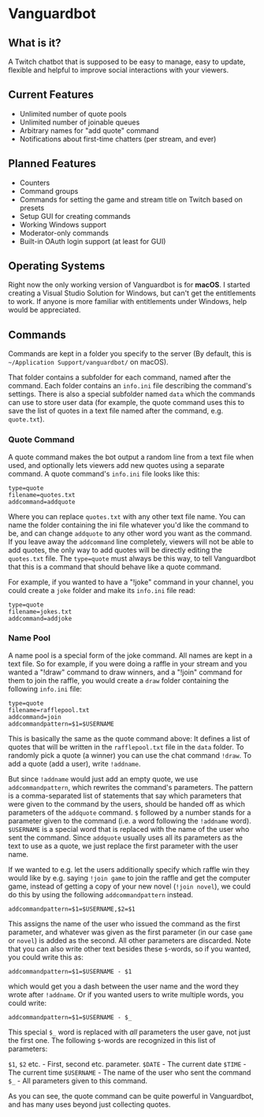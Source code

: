#  Vanguardbot

## What is it?

A Twitch chatbot that is supposed to be easy to manage, easy to update, flexible and helpful to improve social interactions with your viewers.

## Current Features

- Unlimited number of quote pools
- Unlimited number of joinable queues
- Arbitrary names for "add quote" command
- Notifications about first-time chatters (per stream, and ever)

## Planned Features

- Counters
- Command groups
- Commands for setting the game and stream title on Twitch based on presets
- Setup GUI for creating commands
- Working Windows support
- Moderator-only commands
- Built-in OAuth login support (at least for GUI)

## Operating Systems

Right now the only working version of Vanguardbot is for **macOS**. I started creating a Visual Studio Solution for Windows, but can't get the entitlements to work. If anyone is more familiar with entitlements under Windows, help would be appreciated.

## Commands

Commands are kept in a folder you specify to the server (By default, this is `~/Application Support/vanguardbot/` on macOS).

That folder contains a subfolder for each command, named after the command. Each folder contains an `info.ini` file describing the command's settings. There is also a special subfolder named `data` which the commands can use to store user data (for example, the quote command uses this to save the list of quotes in a text file named after the command, e.g. `quote.txt`).

### Quote Command

A quote command makes the bot output a random line from a text file when used, and optionally lets viewers add new quotes using a separate command. A quote command's `info.ini` file looks like this:

    type=quote
    filename=quotes.txt
    addcommand=addquote

Where you can replace `quotes.txt` with any other text file name. You can name the folder containing the ini file whatever you'd like the command to be, and can change `addquote` to any other word you want as the command. If you leave away the `addcommand` line completely, viewers will not be able to add quotes, the only way to add quotes will be directly editing the `quotes.txt` file. The `type=quote` must always be this way, to tell Vanguardbot that this is a command that should behave like a quote command.

For example, if you wanted to have a "!joke" command in your channel, you could create a `joke` folder and make its `info.ini` file read:

    type=quote
    filename=jokes.txt
    addcommand=addjoke

### Name Pool

A name pool is a special form of the joke command. All names are kept in a text file. So for example, if you were doing a raffle in your stream and you wanted a "!draw" command to draw winners, and a "!join" command for them to join the raffle, you would create a `draw` folder containing the following `info.ini` file:

    type=quote
    filename=rafflepool.txt
    addcommand=join
    addcommandpattern=$1=$USERNAME

This is basically the same as the quote command above: It defines a list of quotes that will be written in the `rafflepool.txt` file in the `data` folder. To randomly pick a quote (a winner) you can use the chat command `!draw`. To add a quote (add a user), write `!addname`.

But since `!addname` would just add an empty quote, we use `addcommandpattern`, which rewrites the command's parameters. The pattern is a comma-separated list of statements that say which parameters that were given to the command by the users, should be handed off as which parameters of the `addquote` command. `$` followed by a number stands for a parameter given to the command (i.e. a word following the `!addname` word). `$USERNAME` is a special word that is replaced with the name of the user who sent the command. Since `addquote` usually uses all its parameters as the text to use as a quote, we just replace the first parameter with the user name.

If we wanted to e.g. let the users additionally specify which raffle win they would like by e.g. saying `!join game` to join the raffle and get the computer game, instead of getting a copy of your new novel (`!join novel`), we could do this by using the following `addcommandpattern` instead.

    addcommandpattern=$1=$USERNAME,$2=$1

This assigns the name of the user who issued the command as the first parameter, and whatever was given as the first parameter (in our case `game` or `novel`) is added as the second. All other parameters are discarded. Note that you can also write other text besides these `$`-words, so if you wanted, you could write this as:

    addcommandpattern=$1=$USERNAME - $1

which would get you a dash between the user name and the word they wrote after `!addname`. Or if you wanted users to write multiple words, you could write:

    addcommandpattern=$1=$USERNAME - $_

This special `$_` word is replaced with _all_ parameters the user gave, not just the first one.
The following `$`-words are recognized in this list of parameters:

`$1`, `$2` etc. - First, second etc. parameter.
`$DATE` - The current date
`$TIME` - The current time
`$USERNAME` - The name of the user who sent the command
`$_` - All parameters given to this command.

As you can see, the quote command can be quite powerful in Vanguardbot, and has many uses beyond just collecting quotes.
